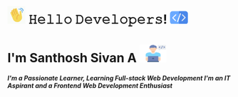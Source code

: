 <h1><img src="hi.gif" alt="GIF" width="40px" /> 𝙷𝚎𝚕𝚕𝚘 𝙳𝚎𝚟𝚎𝚕𝚘𝚙𝚎𝚛𝚜! <img src="mycode1.png" width="40px"></h1>
<h1>I'm Santhosh Sivan A <img src="programmer.png" height="40px" width="60px"></h1>
<h5>I'm a <i><b>Passionate Learner,</b></i> Learning <i><b>Full-stack Web Development</b></i>
I'm an <i><b>IT Aspirant</b></i> and a <i><b>Frontend Web Development Enthusiast</b></i></h5>
